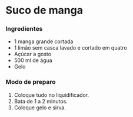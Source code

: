 # Suco de manga

### Ingredientes

- 1 manga grande cortada
- 1 limão sem casca lavado e cortado em quatro
- Açúcar a gosto
- 500 ml de água
- Gelo

### Modo de preparo

1. Coloque tudo no liquidificador.
2. Bata de 1 a 2 minutos.
3. Coloque gelo e sirva.

